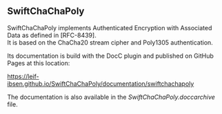 ## SwiftChaChaPoly

SwiftChaChaPoly implements Authenticated Encryption with Associated Data as defined in [RFC-8439].  
It is based on the ChaCha20 stream cipher and Poly1305 authentication.

Its documentation is build with the DocC plugin and published on GitHub Pages at this location:

https://leif-ibsen.github.io/SwiftChaChaPoly/documentation/swiftchachapoly

The documentation is also available in the *SwiftChaChaPoly.doccarchive* file.
